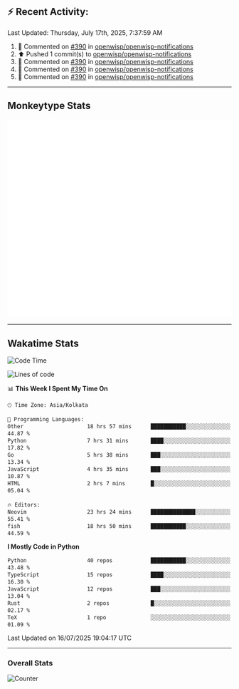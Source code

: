 ## :zap: Recent Activity:
<!--RECENT_ACTIVITY:last_update-->
Last Updated: Thursday, July 17th, 2025, 7:37:59 AM
<!--RECENT_ACTIVITY:last_update_end-->
<!--RECENT_ACTIVITY:start-->
1. 💬 Commented on [#390](https://github.com/openwisp/openwisp-notifications/pull/390#discussion_r2210489252) in [openwisp/openwisp-notifications](https://github.com/openwisp/openwisp-notifications)<br>
2. ⬆️ Pushed 1 commit(s) to [openwisp/openwisp-notifications](https://github.com/openwisp/openwisp-notifications)<br>
3. 💬 Commented on [#390](https://github.com/openwisp/openwisp-notifications/pull/390#discussion_r2210077111) in [openwisp/openwisp-notifications](https://github.com/openwisp/openwisp-notifications)<br>
4. 💬 Commented on [#390](https://github.com/openwisp/openwisp-notifications/pull/390#discussion_r2209615685) in [openwisp/openwisp-notifications](https://github.com/openwisp/openwisp-notifications)<br>
5. 💬 Commented on [#390](https://github.com/openwisp/openwisp-notifications/pull/390#discussion_r2209615535) in [openwisp/openwisp-notifications](https://github.com/openwisp/openwisp-notifications)<br>
<!--RECENT_ACTIVITY:end-->

---

## Monkeytype Stats
<a href="https://monkeytype.com/profile/dhanus">
  <img src="https://raw.githubusercontent.com/Dhanus3133/Dhanus3133/monkeytype/monkeytype-lb.svg" alt="Monkeytype Profile" />
</a>

---

## Wakatime Stats
<!--START_SECTION:waka-->
![Code Time](http://img.shields.io/badge/Code%20Time-2%2C838%20hrs%2017%20mins-blue)

![Lines of code](https://img.shields.io/badge/From%20Hello%20World%20I%27ve%20Written-4.8%20million%20lines%20of%20code-blue)

📊 **This Week I Spent My Time On** 

```text
🕑︎ Time Zone: Asia/Kolkata

💬 Programming Languages: 
Other                    18 hrs 57 mins      ███████████░░░░░░░░░░░░░░   44.87 % 
Python                   7 hrs 31 mins       ████░░░░░░░░░░░░░░░░░░░░░   17.82 % 
Go                       5 hrs 38 mins       ███░░░░░░░░░░░░░░░░░░░░░░   13.34 % 
JavaScript               4 hrs 35 mins       ███░░░░░░░░░░░░░░░░░░░░░░   10.87 % 
HTML                     2 hrs 7 mins        █░░░░░░░░░░░░░░░░░░░░░░░░   05.04 % 

🔥 Editors: 
Neovim                   23 hrs 24 mins      ██████████████░░░░░░░░░░░   55.41 % 
fish                     18 hrs 50 mins      ███████████░░░░░░░░░░░░░░   44.59 % 
```

**I Mostly Code in Python** 

```text
Python                   40 repos            ███████████░░░░░░░░░░░░░░   43.48 % 
TypeScript               15 repos            ████░░░░░░░░░░░░░░░░░░░░░   16.30 % 
JavaScript               12 repos            ███░░░░░░░░░░░░░░░░░░░░░░   13.04 % 
Rust                     2 repos             █░░░░░░░░░░░░░░░░░░░░░░░░   02.17 % 
TeX                      1 repo              ░░░░░░░░░░░░░░░░░░░░░░░░░   01.09 % 
```




 Last Updated on 16/07/2025 19:04:17 UTC
<!--END_SECTION:waka-->
---

### Overall Stats

<img src="https://moe-counter.glitch.me/get/@Dhanus3133?theme=asoul" alt="Counter" />
